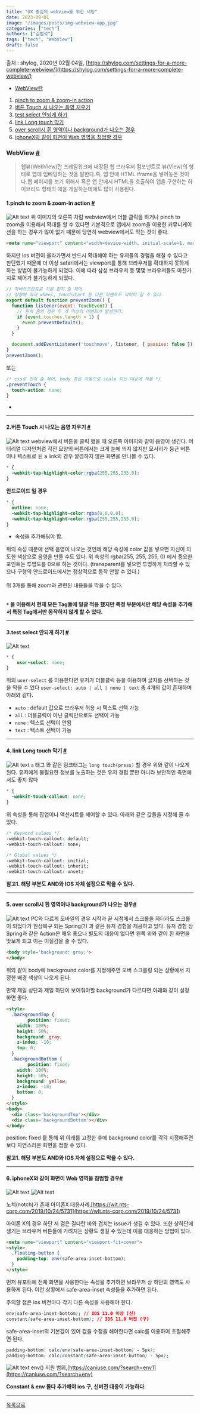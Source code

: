```yaml
---
title: "UX 중심의 webview를 위한 세팅"
date: 2023-09-01 
image: "/images/posts/img-webview-app.jpg"
categories: ["tech"]
authors: ["김범석"]
tags: ["tech", "WebView"]
draft: false
---
```




출처 : shylog,  2020년 02월 04일, [https://shylog.com/settings-for-a-more-complete-webview/](https://shylog.com/settings-for-a-more-complete-webview/)<br>

- [WebView란](#aria)
1. [pinch to zoom & zoom-in action](#zoom)
2. [버튼 Touch 시 나오는 음영 지우기](#touch)
3. [test select 안되게 하기](#select)
4. [link Long touch 막기](#long)
5. [over scroll시 흰 영역이나 background가 나오는 경우](#scroll)
6. [iphoneX와 같이 화면이 Web 영역을 침범할 경우](#iphoneX)

### WebView <a id="aria" href="#aria">#</a>


>웹뷰(WebView)란 프레임워크에 내장된 웹 브라우저 컴포넌트로 뷰(View)의 형태로 앱에 임베딩하는 것을 말한다.즉, 앱 안에 HTML iframe을 넣어놓은 것이다.웹 페이지를 보기 위해서 혹은 앱 안에서 HTML을 호출하여 앱을 구현하는 하이브리드 형태의 애을 개발하는데에도 많이 사용된다.

#### 1.pinch to zoom & zoom-in action <a id="zoom" href="#zoom">#</a>
![Alt text](../../../public/images/post-9/pinch-to-zoom-example.jpg "pinch to zoom example")
위 이미지의 오른쪽 처럼 webview에서 더블 클릭을 하거나 pinch to zoom을 이용해서 확대를 할 수 있다면  기본적으로 앱에서 zoom을 이용한 커뮤니케이션을 하는 경우가 많이 없기 때문에 당연히 webview에서도 막는 것이 좋다.
```html
<meta name="viewport" content="width=device-width, initial-scale=1, maximum-scale=1.0, minimum-scale=1, user-scalable=0">
```

하지만 ios 버전이 올라가면서 반드시 확대해야 하는 유저들의 경험을 해칠 수 있다고 판단했기 때문에 더 이상 safari에서는 viewport를 통해 브라우저를 확대하지 못하게 하는 방법이 불가능하게 되었다.  이에 따라 삼성 브라우저 등 몇몇 브라우저들도 마찬가지로 제어가 불가능하게 되었다.
```javascript
// 자바스크립트로 기본 핀치 줌 제어
// 상황에 따라 wheel, touchstart 등 다른 이벤트도 막아야 할 수 있다.
export default function preventZoom() {
  function listener(event: TouchEvent) {
    // 핀치 줌의 경우 두 개 이상의 이벤트가 발생한다.
    if (event.touches.length > 1) {
      event.preventDefault();
    }
  }

  document.addEventListener('touchmove', listener, { passive: false });
}
preventZoom();
```
또는
```css
/* css로 핀치 줌 제어, body 혹은 자동으로 scale 되는 대상에 적용 */
.preventTouch {
  touch-action: none;
}
```
- 
---

#### 2.버튼 Touch 시 나오는 음영 지우기 <a id="touch" href="#touch">#</a>
![Alt text](../../../public/images/post-9/shadow-example.jpg "shadow example")
webview에서 버튼을 클릭 했을 때 오른쪽 이미지와 같이 음영이 생긴다. 머터리얼 디자인처럼 각진 모양의 버튼에서는 크게 눈에 띄지 않지만 모서리가 둥근 버튼이나 텍스트로 된 a link의 경우 깔끔하지 않은 화면을 만나볼 수 있다.
```css
* {
  -webkit-tap-highlight-color:rgba(255,255,255,0);
}
```

**안드로이드 일 경우**
```CSS
* {
  outline: none;
  -webkit-tap-highlight-color:rgba(0,0,0,0);
  -webkit-tap-highlight-color:rgba(255,255,255,0);
}
```
- 속성을 추가해둬야 함.

위의 속성 때문에 선택 음영이 나오는 것인데 해당 속성에 color 값을 넣으면 자신이 의도한 색상으로 음영을 만들 수도 있다. 위 속성의 rgba(255, 255, 255, 0) 에서 중요한 포인트는 투명도를 0으로 하는 것이다. (transparent를 넣으면 투명하게 처리할 수 있으나 구형의 안드로이드에서는 정상적으로 동작 안할 수 있다.)<br><br>
위 3개를 통해 zoom과 관련된 내용들을 막을 수 있다.<br><br>

**`*` 을 이용해서 현재 모든 Tag들에 일괄 적용 했지만 특정 부분에서만 해당 속성을 추가해서 특정 Tag에서만 동작하지 않게 할 수 있다.**

---
#### 3.test select 안되게 하기 <a id="select" href="#select">#</a>
![Alt text](../../../public/images/post-9/test-select-example.jpg "test select example")

```css
* {
	user-select: none;
}
```
위의 `user-select` 를 이용한다면 유저가 더블클릭 등을 이용하여 글자를 선택하는 것을 막을 수 있다
`user-select: auto | all | none | text` 총 4개의 값이 존재하며 아래와 같다.

- `auto` : default 값으로 브라우저 허용 시 텍스트 선택 가능
- `all` : 더블클릭이 아닌 클릭만으로도 선택이 가능
- `none` : 텍스트 선택이 안됨
- `text` : 텍스트 선택이 가능

---
#### 4. link Long touch 막기 <a id="long" href="#long">#</a>
![Alt text](../../../public/images/post-9/long-touch-example.jpg "long-touch-example")
`a` 태그 와 같은 링크태그는 `long touch(press)` 할 경우 위와 같이 나오게 된다. 유저에게 불필요한 정보를 노출하는 것은 유저 경험 뿐만 아니라 보안적인 측면에서도 좋지 않다
```css
* {
  -webkit-touch-callout: none;
}
```
위 속성을 통해 팝업이나 액션시트를 제어할 수 있다. 아래와 같은 값들을 지정해 줄 수 있다.
```css
/* Keyword values */
-webkit-touch-callout: default;
-webkit-touch-callout: none;

/* Global values */
-webkit-touch-callout: initial;
-webkit-touch-callout: inherit;
-webkit-touch-callout: unset;
```
**참고1. 해당 부분도 AND와 IOS 자체 설정으로 막을 수 있다.**

---
#### 5. over scroll시 흰 영역이나 background가 나오는 경우<a id="scroll" href="#scroll">#</a>
![Alt text](../../../public/images/post-9/scroll-example.jpg "scroll-example")
PC와 다르게 모바일의 경우 시작과 끝 시점에서 스크롤을 하더라도 스크롤이 되었다가 원상복구 되는 Spring(?) 과 같은 유저 경험을 제공하고 있다. 유저 경험 상 Spring과 같은 Action은 매우 좋으나 별도의 대응이 없다면 왼쪽 위와 같이 흰 화면을 맛보게 되고 이는 이질감을 줄 수 있다. 
```html
<body style='background: gray;'>
</body>
```
위와 같이 body에 background color를 지정해주면 오버 스크롤링 되는 상황에서 지정한 배경 색상이 나오게 된다.

만약 제일 상단과 제일 하단이 보여줘야할 background가 다르다면 아래와 같이 설정하면 좋다.
```html
<style>
  .backgroundTop {
		position: fixed;
  	width: 100%;
  	height: 50%;
  	background: gray;
  	z-index: -10;
  	top: 0;    
  }
  .backgroundBottom {
		position: fixed;
  	width: 100%;
  	height: 50%;
  	background: yellow;
  	z-index: -10;
  	bottom: 0;
  }
</style>
<body>
  <div class='backgroundTop'></div>
  <div class='backgroundBottom'></div>
</body>
```

position: fixed 를 통해 위 아래를 고정한 후에 background color를 각각 지정해주면 보다 자연스러운 화면을 접할 수 있다.

**참고1. 해당 부분도 AND와 IOS 자체 설정으로 막을 수 있다.**

---
#### 6. iphoneX와 같이 화면이 Web 영역을 침범할 경우<a id="iphoneX" href="#iphoneX">#</a>
![Alt text](../../../public/images/post-9/web-Invasion-example.jpg "web-Invasion-example")
![Alt text](../../../public/images/post-9/web-Invasion-example2.jpg "web-Invasion-example")



 노치(notch)가 존재 아이폰X 대응사례,[https://wit.nts-corp.com/2019/10/24/5731](https://wit.nts-corp.com/2019/10/24/5731)

아이폰 X의 경우 하단 저 검은 길다란 바와 겹치는 issue가 생길 수 있다. 또한 상하단에 생기는 브라우저 버튼들에 가려지는 상황도 생길 수 있는데 이를 대응하는 방법이 있다.

```html
<meta name="viewport" content="viewport-fit=cover">
<style>
  .floating-button {
    padding-top: env(safe-area-inset-bottom);
  }
</style>
```
먼저 뷰포트에 전체 화면을 사용한다는 속성을 추가하면 브라우저 상 하단의 영역도 사용하게 된다. 이런 상황에서 safe-area-inset 속성들을 추가하면 된다.

주의할 점은 ios 버전마다 각기 다른 속성을 사용해야 한다.

```css
env(safe-area-inset-bottom); // IOS 11.0 이상 (신)
constant(safe-area-inset-bottom); // IOS 11.0 버전 (구)
```
safe-area-inset의 기본값이 있어 값을 수정을 해야한다면 calc를 이용하여 조절해주면 된다.

```css
padding-bottom: calc(env(safe-area-inset-bottom) - 5px);
padding-bottom: calc(constant(safe-area-inset-button) - 5px);
```


![Alt text](../../../public/images/post-9/env-support.jpg "env-support")
env() 지원 범위,[https://caniuse.com/?search=env1](https://caniuse.com/?search=env)


**Constant & env 둘다 추가해야 ios 구, 신버전 대응이 가능하다.**


---
[목록으로](/)
